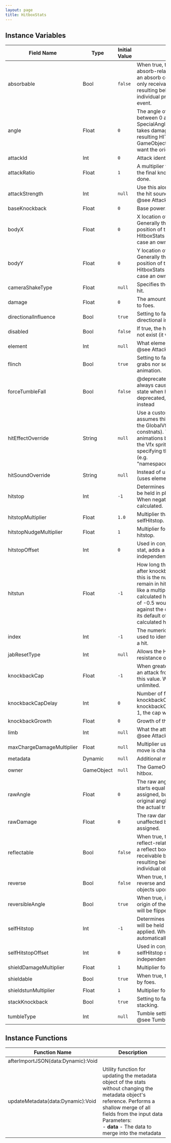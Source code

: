 ```yaml
---
layout: page
title: HitboxStats
---
```


## Instance Variables

| Field Name | Type | Initial Value | Description |
| ------------ | ------ | --------------- | ------------- |
| absorbable | Bool | `false` | When true, the hitbox is able to trigger absorb-related events when it connects with an absorb collision box. Absorb events are only receivable by projectiles, and the resulting behavior is determined by the individual projectile receiving the absorb event. |
| angle | Float | `0` | The angle of knockback. Expects an angle between 0 and 360, or alternatively a SpecialAngle value. Note that when a foe takes damage this number is modified in the resulting HIT_RECEIVED/HIT_DEALT GameObjectEvents. Use rawAngle if you want the original value. |
| attackId | Int | `0` | Attack identfier for the stats |
| attackRatio | Float | `1` | A multiplier that is applied to knockback after the final knockback calculation has been done. |
| attackStrength | Int | `null` | Use this alongside the element to determine the hit sound and hit effect. <br> @see AttackStrength |
| baseKnockback | Float | `0` | Base power. |
| bodyX | Float | `0` | X location of the owner GameObject. Generally this is auto-populated to match the position of the owner, except in cases HitboxStats were generated by hand in which case an owning object may not exist. |
| bodyY | Float | `0` | Y location of the owner GameObject. Generally this is auto-populated to match the position of the owner, except in cases HitboxStats were generated by hand in which case an owning object may not exist. |
| cameraShakeType | Float | `null` | Specifies the camera shake behavior for the hit. |
| damage | Float | `0` | The amount of damage that the hitbox deals to foes. |
| directionalInfluence | Bool | `true` | Setting to false will disable post-hitstop directional influence among hit foes. |
| disabled | Bool | `false` | If true, the hitbox will behave as though it did not exist (it will not interact with other boxes). |
| element | Int | `null` | What element the attack is <br> @see AttackElement |
| flinch | Bool | `true` | Setting to false will make the move not break grabs nor send the foe into the hurt animation. |
| forceTumbleFall | Bool | `false` | @deprecated When true, the attack will always cause foes to go into their tumble state when hit. This stat has been deprecated, please use tumbleType stat instead |
| hitEffectOverride | String | `null` | Use a custom hit Vfx. By default, the engine assumes this is an animation name from from the GlobalVfx sprite (See GlobalVfx constnats). You can however use other Vfx animations by specifying the full content id of the Vfx sprite followed by a hash "#" specifying the animation you want to play. (e.g. "namespace::resource.spriteId#animationId") |
| hitSoundOverride | String | `null` | Instead of using the automatic hitsound calc (uses element and hitstrength). |
| hitstop | Int | `-1` | Determines how many frames the victim will be held in place before knockback is applied. When negative this value is automatically calculated. |
| hitstopMultiplier | Float | `1.0` | Multiplier that affects both hitstop and selfHitstop. |
| hitstopNudgeMultiplier | Float | `1` | Multiplier for how far foes can nudge while in hitstop. |
| hitstopOffset | Int | `0` | Used in conjunction with a negative hitstop stat, adds a flat amount of hitstop independent of how hitstop is calculated. |
| hitstun | Float | `-1` | How long the foe will be unable to attack after knockback is applied. When positive, this is the number of frames the foe will remain in hitstun. When negative, this works like a multiplier against the automatically calculated hitstun value. For example, a value of -0.5 would result in a multiplier of 0.5 against the calculated hitstun. By leaving it at its default of -1, you will get 100% of the calculated hitstun. |
| index | Int | `-1` | The numerical index of the hitbox that can be used to identify which hitbox was involved in a hit. |
| jabResetType | Int | `null` | Allows the Hitbox to be armored by launch resistance or heavy armor. |
| knockbackCap | Float | `-1` | When greater than or equal to zero, prevents an attack from dealing more knockback than this value. When negative, knockback is unlimited. |
| knockbackCapDelay | Int | `0` | Number of frames to delay the application of knockbackCap. When negative or zero, knockbackCap is immediately applied. When 1, the cap will be applied on the next frame. |
| knockbackGrowth | Float | `0` | Growth of the power correlated to damage. |
| limb | Int | `null` | What the attacker is attacking with.<br> @see AttackLimb |
| maxChargeDamageMultiplier | Float | `null` | Multiplier used for maximum charge if the move is chargeable |
| metadata | Dynamic | `null` | Additional metadata. |
| owner | GameObject | `null` | The GameObjectApi instance that owns the hitbox. |
| rawAngle | Float | `0` | The raw angle value of the hitbox that always starts equal to the "angle" stat. Cannot be assigned, but you can use it to determine the original angle of the hitbox in cases where the actual trajectory of the foe isn't desired. |
| rawDamage | Float | `0` | The raw damage value of the hitbox. Is unaffected by staling and cannot be assigned. |
| reflectable | Bool | `false` | When true, the hitbox is able to trigger reflect-related events when it connects with a reflect box. Reflect events are only receivable by projectiles and items, and the resulting behavior is determined by the individual object receiving the reflect event. |
| reverse | Bool | `false` | When true, the hitbox will automatically reverse and flip most other object types objects upon a successful hit. |
| reversibleAngle | Bool | `true` | When true, if the hitbox connects behind the origin of the attacker then the resulting angle will be flipped horizontally. |
| selfHitstop | Int | `-1` | Determines how many frames the attacker will be held in place before knockback is applied. When negative this value is automatically calculated. |
| selfHitstopOffset | Int | `0` | Used in conjunction with a negative selfHitstop stat, adds a flat amount of hitstop independent of how selfHitstop is calculated. |
| shieldDamageMultiplier | Float | `1` | Multiplier for shield damage. |
| shieldable | Bool | `true` | When true, the hitbox is able to be shielded by foes. |
| shieldstunMultiplier | Float | `1` | Multiplier for shieldstun. |
| stackKnockback | Bool | `true` | Setting to false will disable knockback stacking. |
| tumbleType | Int | `null` | Tumble settings<br> @see TumbleType |


## Instance Functions

| Function Name | Description |
| --------------- | ------------- |
| afterImportJSON(data:Dynamic):Void |  |
| updateMetadata(data:Dynamic):Void | Utility function for updating the metadata object of the stats without changing the metadata object's reference. Performs a shallow merge of all fields from the input data <br>Parameters:<br>- **data** - The data to merge into the metadata |


